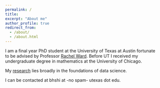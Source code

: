 ```yaml
---
permalink: /
title:
excerpt: "About me"
author_profile: true
redirect_from: 
  - /about/
  - /about.html
---
```


I am a final year PhD student at the University of Texas at Austin fortunate to be advised by Professor [Rachel Ward](https://sites.google.com/prod/view/rward).  Before UT I received my undergraduate degree in mathematics at the University of Chicago.

My [research](https://rhshi.github.io/research/) lies broadly in the foundations of data science.

I can be contacted at bhshi at -no spam- utexas dot edu.